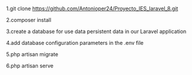 
1.git clone https://github.com/Antonioper24/Proyecto_IES_laravel_8.git

2.composer install

3.create a database for use data persistent data in our Laravel application

4.add database configuration parameters in the .env file

5.php artisan migrate

6.php artisan serve
